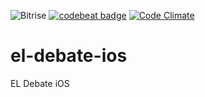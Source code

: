 ![Bitrise](https://www.bitrise.io/app/63668aa828d950bf.svg?token=Yon1bEu1wjI0dFu9qmLRvw) [![codebeat badge](https://codebeat.co/badges/a4463508-167b-4441-af90-3a4ec4b3b93b)](https://codebeat.co/projects/github-com-elpassion-el-debate-ios-master) [![Code Climate](https://codeclimate.com/github/elpassion/el-debate-ios/badges/gpa.svg)](https://codeclimate.com/github/elpassion/el-debate-ios)

# el-debate-ios
EL Debate iOS
